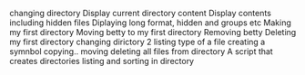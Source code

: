changing directory
Display current directory content
Display contents including hidden files
Diplaying long format, hidden and groups etc
Making my first directory
Moving betty to my first directory
Removing betty
Deleting my first directory
changing dirictory 2
listing
type of a file
creating a symnbol
copying..
moving
deleting all files from directory
A script that creates directories
listing and sorting in directory

